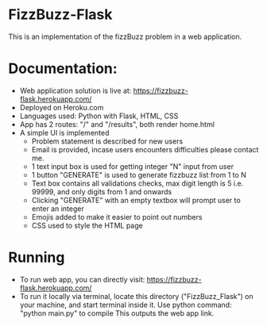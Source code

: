 # FizzBuzz-Flask
This is an implementation of the fizzBuzz problem in a web application.

# Documentation:
- Web application solution is live at:     https://fizzbuzz-flask.herokuapp.com/
- Deployed on Heroku.com
- Languages used: Python with Flask, HTML, CSS
- App has 2 routes: "/" and "/results", both render home.html
- A simple UI is implemented
    - Problem statement is described for new users
    - Email is provided, incase users encounters difficulties please contact me.
    - 1 text input box is used for getting integer "N" input from user
    - 1 button "GENERATE" is used to generate fizzbuzz list from 1 to N
    - Text box contains all validations checks, max digit length is 5 i.e. 99999, and only digits from 1 and onwards
    - Clicking "GENERATE" with an empty textbox will prompt user to enter an integer
    - Emojis added to make it easier to point out numbers
    - CSS used to style the HTML page

# Running
- To run web app, you can directly visit: https://fizzbuzz-flask.herokuapp.com/
- To run it locally via terminal, locate this directory ("FizzBuzz_Flask") on your machine, and start terminal
    inside it. Use python command:  "python main.py" to compile
    This outputs the web app link.



